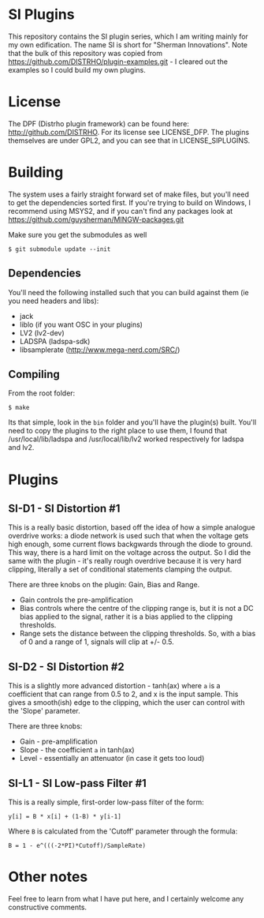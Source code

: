 # SI Plugins

This repository contains the SI plugin series, which I am writing mainly for my own
edification. The name SI is short for "Sherman Innovations". Note that the bulk of this repository
was copied from https://github.com/DISTRHO/plugin-examples.git - I cleared out the examples so I
could build my own plugins.

# License

The DPF (Distrho plugin framework) can be found here: http://github.com/DISTRHO. For its license see
LICENSE_DFP. The plugins themselves are under GPL2, and you can see that in LICENSE_SIPLUGINS.

# Building

The system uses a fairly straight forward set of make files, but you'll need to get the dependencies sorted
first. If you're trying to build on Windows, I recommend using MSYS2, and if you can't find any packages
look at https://github.com/guysherman/MINGW-packages.git

Make sure you get the submodules as well

```
$ git submodule update --init
```

## Dependencies
You'll need the following installed such that you can build against them (ie you need headers and libs):
*	jack
*	liblo	(if you want OSC in your plugins)
*	LV2 (lv2-dev)
*	LADSPA (ladspa-sdk)
*	libsamplerate (http://www.mega-nerd.com/SRC/)

## Compiling

From the root folder:

	$ make

Its that simple, look in the `bin` folder and you'll have the plugin(s) built. You'll need to copy the plugins
to the right place to use them, I found that /usr/local/lib/ladspa and /usr/local/lib/lv2 worked respectively for
ladspa and lv2.


# Plugins

## SI-D1 - SI Distortion #1
This is a really basic distortion, based off the idea of how a simple analogue overdrive works: a diode network is used
such that when the voltage gets high enough, some current flows backgwards through the diode to ground. This way, there is
a hard limit on the voltage across the output. So I did the same with the plugin - it's really rough overdrive because it
is very hard clipping, literally a set of conditional statements clamping the output.

There are three knobs on the plugin: Gain, Bias and Range.
*	Gain controls the pre-amplification
*	Bias controls where the centre of the clipping range is, but it is not a DC bias applied to the signal,
	rather it is a bias applied to the clipping thresholds.
*	Range sets the distance between the clipping thresholds. So, with a bias of 0 and a range of 1, signals will clip at +/- 0.5.

## SI-D2 - SI Distortion #2
This is a slightly more advanced distortion - tanh(ax) where `a` is a coefficient that can range from 0.5 to 2, and x is the input sample. This gives a smooth(ish) edge to the clipping, which the user can control with the 'Slope' parameter.

There are three knobs:
*	Gain - pre-amplification
*	Slope - the coefficient `a` in tanh(ax)
*	Level - essentially an attenuator (in case it gets too loud)


## SI-L1 - SI Low-pass Filter #1
This is a really simple, first-order low-pass filter of the form:

```y[i] = B * x[i] + (1-B) * y[i-1]```

Where `B` is calculated from the 'Cutoff' parameter through the formula:

```B = 1 - e^(((-2*PI)*Cutoff)/SampleRate)```




# Other notes

Feel free to learn from what I have put here, and I certainly welcome any constructive comments.
